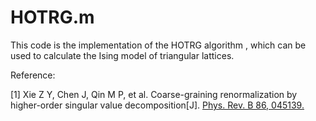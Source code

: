 # HOTRG.m

This code is the implementation of the HOTRG algorithm , which can be used to calculate the Ising model of triangular lattices.

Reference:

[1] Xie Z Y, Chen J, Qin M P, et al. Coarse-graining renormalization by higher-order singular value decomposition[J]. [Phys. Rev. B 86, 045139.](https://journals.aps.org/prb/abstract/10.1103/PhysRevB.86.045139)


